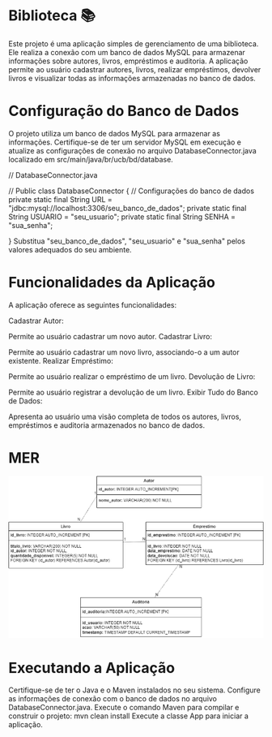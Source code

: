 # Biblioteca 📚
Este projeto é uma aplicação simples de gerenciamento de uma biblioteca. Ele realiza a conexão com um banco de dados MySQL para armazenar informações sobre autores, livros, empréstimos e auditoria. A aplicação permite ao usuário cadastrar autores, livros, realizar empréstimos, devolver livros e visualizar todas as informações armazenadas no banco de dados.

# Configuração do Banco de Dados
O projeto utiliza um banco de dados MySQL para armazenar as informações. Certifique-se de ter um servidor MySQL em execução e atualize as configurações de conexão no arquivo DatabaseConnector.java localizado em src/main/java/br/ucb/bd/database.

// DatabaseConnector.java

 // Public class DatabaseConnector {
    // Configurações do banco de dados
    private static final String URL = "jdbc:mysql://localhost:3306/seu_banco_de_dados";
    private static final String USUARIO = "seu_usuario";
    private static final String SENHA = "sua_senha";
    
 } 
Substitua "seu_banco_de_dados", "seu_usuario" e "sua_senha" pelos valores adequados do seu ambiente.

# Funcionalidades da Aplicação
A aplicação oferece as seguintes funcionalidades:

Cadastrar Autor:

Permite ao usuário cadastrar um novo autor.
Cadastrar Livro:

Permite ao usuário cadastrar um novo livro, associando-o a um autor existente.
Realizar Empréstimo:

Permite ao usuário realizar o empréstimo de um livro.
Devolução de Livro:

Permite ao usuário registrar a devolução de um livro.
Exibir Tudo do Banco de Dados:

Apresenta ao usuário uma visão completa de todos os autores, livros, empréstimos e auditoria armazenados no banco de dados.
# MER
![MER-BIBLIOTECA](MER-BIBLIOTECA.png)

# Executando a Aplicação
Certifique-se de ter o Java e o Maven instalados no seu sistema.
Configure as informações de conexão com o banco de dados no arquivo DatabaseConnector.java.
Execute o comando Maven para compilar e construir o projeto:
mvn clean install
Execute a classe App para iniciar a aplicação.
